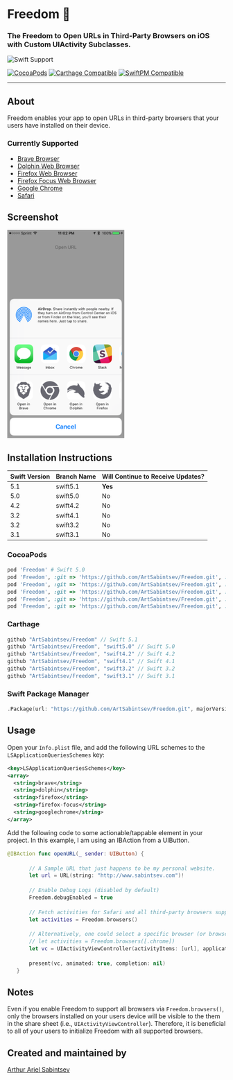 # Freedom 🦅

### The Freedom to Open URLs in Third-Party Browsers on iOS with Custom UIActivity Subclasses.

![Swift Support](https://img.shields.io/badge/Swift-5.1%2C%205.0%2C%204.2%2C%204.1%2C%203.2%2C%203.1-orange.svg)

 [![CocoaPods](https://img.shields.io/cocoapods/v/Freedom.svg)](https://cocoapods.org/pods/Freedom)  [![Carthage Compatible](https://img.shields.io/badge/Carthage-compatible-4BC51D.svg?style=flat)](https://github.com/Carthage/Carthage) [![SwiftPM Compatible](https://img.shields.io/badge/SwiftPM-Compatible-brightgreen.svg)](https://swift.org/package-manager/)

---

## About

Freedom enables your app to open URLs in third-party browsers that your users have installed on their device.

### Currently Supported
- [Brave Browser](https://itunes.apple.com/us/app/brave-browser-fast-adblocker/id1052879175?mt=8)
- [Dolphin Web Browser](https://itunes.apple.com/gb/app/dolphin-web-browser-fast-internet/id452204407?mt=8)
- [Firefox Web Browser](https://itunes.apple.com/us/app/firefox-web-browser/id989804926?mt=8)
- [Firefox Focus Web Browser](https://itunes.apple.com/us/app/firefox-focus-the-privacy-browser/id1055677337?mt=8)
- [Google Chrome](https://itunes.apple.com/us/app/google-chrome-the-fast-and-secure-web-browser/id535886823?mt=8)
- [Safari](https://www.apple.com/safari/)

## Screenshot

<img src="https://github.com/ArtSabintsev/Freedom/blob/master/screenshot.png?raw=true" height="480">

## Installation Instructions

| Swift Version |  Branch Name  | Will Continue to Receive Updates?
| ------------- | ------------- |  -------------
| 5.1  | swift5.1 | **Yes**
| 5.0  | swift5.0 | No
| 4.2  | swift4.2 | No
| 3.2  | swift4.1 | No
| 3.2  | swift3.2 | No
| 3.1  | swift3.1 | No

### CocoaPods
```ruby
pod 'Freedom' # Swift 5.0
pod 'Freedom', :git => 'https://github.com/ArtSabintsev/Freedom.git', :branch => 'swift5.0' # Swift 5.0
pod 'Freedom', :git => 'https://github.com/ArtSabintsev/Freedom.git', :branch => 'swift4.2' # Swift 4.2
pod 'Freedom', :git => 'https://github.com/ArtSabintsev/Freedom.git', :branch => 'swift4.1' # Swift 4.1
pod 'Freedom', :git => 'https://github.com/ArtSabintsev/Freedom.git', :branch => 'swift3.2' # Swift 3.2
pod 'Freedom', :git => 'https://github.com/ArtSabintsev/Freedom.git', :branch => 'swift3.1' # Swift 3.1
```

### Carthage
```swift
github "ArtSabintsev/Freedom" // Swift 5.1
github "ArtSabintsev/Freedom", "swift5.0" // Swift 5.0
github "ArtSabintsev/Freedom", "swift4.2" // Swift 4.2
github "ArtSabintsev/Freedom", "swift4.1" // Swift 4.1
github "ArtSabintsev/Freedom", "swift3.2" // Swift 3.2
github "ArtSabintsev/Freedom", "swift3.1" // Swift 3.1
```

### Swift Package Manager
```swift
.Package(url: "https://github.com/ArtSabintsev/Freedom.git", majorVersion: 2)
```

## Usage

Open your `Info.plist` file, and add the following URL schemes to the `LSApplicationQueriesSchemes` key:

```xml
<key>LSApplicationQueriesSchemes</key>
<array>
  <string>brave</string>
  <string>dolphin</string>
  <string>firefox</string>
  <string>firefox-focus</string>
  <string>googlechrome</string>
</array>
```

Add the following code to some actionable/tappable element in your project. In this example, I am using an IBAction from a UIButton.

```swift
@IBAction func openURL(_ sender: UIButton) {

       // A Sample URL that just happens to be my personal website.
       let url = URL(string: "http://www.sabintsev.com")!

       // Enable Debug Logs (disabled by default)
       Freedom.debugEnabled = true

       // Fetch activities for Safari and all third-party browsers supported by Freedom (see screenshot).
       let activities = Freedom.browsers()

       // Alternatively, one could select a specific browser (or browsers).
       // let activities = Freedom.browsers([.chrome])
       let vc = UIActivityViewController(activityItems: [url], applicationActivities: activities)

       present(vc, animated: true, completion: nil)
   }

```

## Notes
 Even if you enable Freedom to support all browsers via `Freedom.browsers()`, only the browsers installed on your users device will be visible to the them in the share sheet (i.e., `UIActivityViewController`). Therefore, it is beneficial to all of your users to initialize Freedom with all supported browsers.

## Created and maintained by
[Arthur Ariel Sabintsev](http://www.sabintsev.com/)

